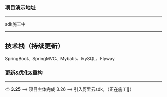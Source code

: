 ### 项目演示地址

---

sdk施工中

---

## 技术栈（持续更新）

SpringBoot、SpringMVC、Mybatis、MySQL、Flyway

### 更新&优化&重构
---

:partly_sunny: **3.25**  --> 项目主体完成
3.26 --> 引入阿里云sdk，（正在施工🚧）
​	
